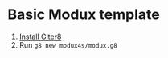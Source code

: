 # Basic Modux template

1. [Install Giter8](http://www.foundweekends.org/giter8/setup.html)
2. Run `g8 new modux4s/modux.g8`